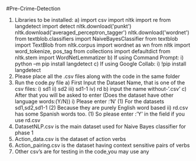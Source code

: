 #Pre-Crime-Detection
1) Libraries to be installed:
    a)  import csv
        import nltk
        import re
        from langdetect import detect
        nltk.download('punkt')
        nltk.download('averaged_perceptron_tagger')
        nltk.download('wordnet')
        from textblob.classifiers import NaiveBayesClassifier
        from textblob import TextBlob
        from nltk.corpus import wordnet as wn
        from nltk import word_tokenize, pos_tag
        from collections import defaultdict
        from nltk.stem import WordNetLemmatizer
    b) If using Command Prompt:
        i) python –m pip install langdetect
    c) If using Google Collab:
        i) !pip install langdetect
2) Please place all the .csv files along with the code in the same folder
3) Run the code.py file
    a) First Input the Dataset Name, that is one of the csv files:
        i) sd1
        ii) sd2
        iii) sd1-1
        iv) rd
    b) input the name without-’.csv’
    c) After that you will be asked to enter (Does the dataset have other language words:(Y/N))
        i) Please enter :‘N’
            (1) For the datasets sd1,sd2,sd1-1
            (2) Because they are purely English word based
        ii) rd.csv has some Spanish words too.
            (1) So please enter :’Y’ in the field if you use rd.csv
4) DatasetNLP.csv is the main dataset used for Naive Bayes classifier for phase 1
5) Action_data.csv is the dataset of action verbs
6) Action_pairing.csv is the dataset having context sensitive pairs of verbs
7) Other csv’s are for testing in the code,you may use any
